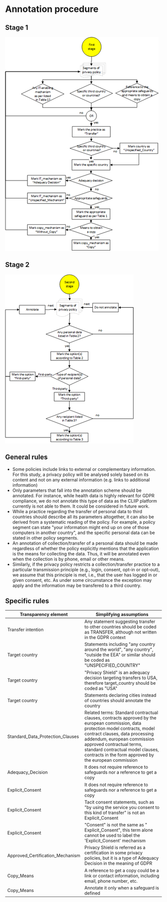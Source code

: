 # Annotation procedure

## Stage 1
![Alt stage 1](stage_1.png)

## Stage 2
![Alt stage 2](stage_2.png)
## General rules
 - Some policies include links to external or complementary information. For this study, a privacy policy will be analysed solely based on its content and not on any external information (e.g. links to additional information)
 - Only parameters that fall into the annotation scheme should be annotated. For instance, while health data is highly relevant for GDPR compliance, we do not annotate this type of data as the CLIIP platform currently is not able to them. It could be considered in future work. 
 - While a practice regarding the transfer of personal data to third countries should describe all its parameters altogether, it can also be derived from a systematic reading of the policy. For example, a policy segment can state "your information might end up on one of those computers in another country", and the specific personal data can be stated in other policy segments.   
 - An annotation of collection/transfer of a personal data should be made regardless of whether the policy explicitly mentions that the application is the means for collecting the data. Thus, it will be annotated even when the collection is by phone, email or other means. 
 - Similarly, if the privacy policy restricts a collection/transfer practice to a particular transmission principle (e.g., login, consent, opt-in or opt-out), we assume that this principle is met, i.e., that the user has logged in or given consent, etc.  As under some circumstance the exception may apply and the information may be transfered to a third country.  
## Specific rules
| Transparency element     | Simplifying assumptions  |
|--------------------------|--------------------------|
| Transfer intention | Any statement suggesting transfer to other countries should be coded as TRANSFER, although not written in the GDPR context |
| Target country | Statements including "any country around the world", "any country", "outside the EEA" or similar should be coded as "UNSPECIFIED_COUNTRY" |
| Target country | "Privacy Shield" is an adequacy decision targeting transfers to USA, therefore target_country should be coded as "USA" |
| Target country | Statements declaring cities instead of countries should annotate the country |
| Standard_Data_Protection_Clauses | Related terms: Standard contractual clauses, contracts approved by the european commission, data protection model contracts,  model contract clauses, data processing addendum, european commission approved contractual terms, standard contractual model clauses, contracts in the form approved by the european commission |
| Adequacy_Decision |It does not require reference to safeguards nor a reference to get a copy |
| Explicit_Consent | It does not require reference to safeguards nor a reference to get a copy |
| Explicit_Consent | Tacit consent statements, such as "by using the service you consent to this kind of transfer" is not an Explicit_Consent|
| Explicit_Consent |  "Consent" is not the same as " Explicit_Consent", this term alone cannot be used to label the 'Explicit_Consent' mechanism |
| Approved_Certification_Mechanism | Privacy Shield is referred as a certification in some privacy policies, but it is a type of Adequacy Decision in the meaning of GDPR |
| Copy_Means| A reference to get a copy could be a link or contact information, including email, phone number, etc.| 
| Copy_Means | Annotate it only when a safeguard is defined |  
